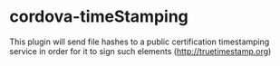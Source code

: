 # cordova-timeStamping
This plugin will send file hashes to a public certification timestamping service in order for it to sign such elements (http://truetimestamp.org)
